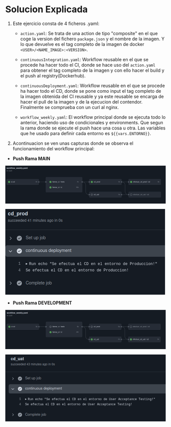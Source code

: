# Solucion Explicada

1) Este ejercicio consta de 4 ficheros .yaml:
    - `action.yaml`: Se trata de una action de tipo "composite" en el que coge la version del fichero `package.json` y el nombre de la imagen. Y lo que devuelve es el tag completo de la imagen de docker `<USER>/<NAME_IMAGE>:<VERSION>`.

    - `continuousIntegration.yaml`: Workflow reusable en el que se procede ha hacer todo el CI, donde se hace uso del `action.yaml` para obtener el tag completo de la imagen y con ello hacer el build y el push al registry(Dockerhub).

    - `continuousDeployment.yaml`: Workflow reusable en el que se procede ha hacer todo el CD, donde se pone como input el tag completo de la imagen obtenida del CI reusable y ya este reusable se encarga de hacer el pull de la imagen y de la ejecucion del contendor. Finalmente se comprueba con un curl al nginx.

    - `workflow_weekly.yaml`: El workflow principal donde se ejecuta todo lo anterior, haciendo uso de condicionales y environments. Que segun la rama donde se ejecute el push hace una cosa u otra. Las variables que he usado para definir cada entorno es `${{vars.ENTORNO}}`.

2) Acontinuacion se ven unas capturas donde se observa el funcionamiento del workflow principal:

- **Push Rama MAIN**

![alt text](image-1.png)

![alt text](image-3.png)


- **Push Rama DEVELOPMENT**

![alt text](image.png)

![alt text](image-2.png)